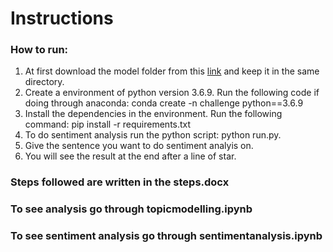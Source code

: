 # Instructions

### How to run:
1. At first download the model folder from this [link](https://drive.google.com/drive/folders/1zpIGSyokzJx_UDetiFMI3twkselyvjGk?usp=sharing) and keep it in the same directory.
2. Create a environment of python version 3.6.9. Run the following code if doing through anaconda: conda create -n challenge python==3.6.9
3. Install the dependencies in the environment. Run the following command: pip install -r requirements.txt
4. To do sentiment analysis run the python script: python run.py.
5. Give the sentence you want to do sentiment analyis on.
6. You will see the result at the end after a line of star.



### Steps followed are written in the steps.docx

### To see analysis go through topicmodelling.ipynb

### To see sentiment analysis go through sentimentanalysis.ipynb
